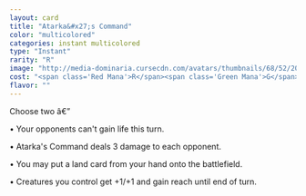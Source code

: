 ```yaml
---
layout: card
title: "Atarka&#x27;s Command"
color: "multicolored"
categories: instant multicolored
type: "Instant"
rarity: "R"
image: "http://media-dominaria.cursecdn.com/avatars/thumbnails/68/52/200/283/635612329311299592.png"
cost: "<span class='Red Mana'>R</span><span class='Green Mana'>G</span>"
flavor: ""
---
```


Choose two â€”

&bull; Your opponents can't gain life this turn.

&bull; Atarka's Command deals 3 damage to each opponent.

&bull; You may put a land card from your hand onto the battlefield.

&bull; Creatures you control get +1/+1 and gain reach until end of turn.
